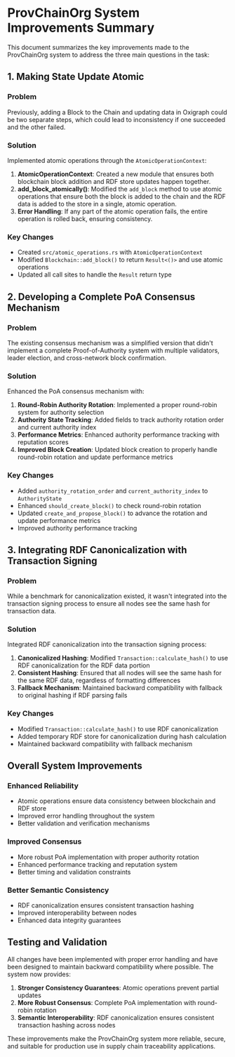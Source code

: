 # ProvChainOrg System Improvements Summary

This document summarizes the key improvements made to the ProvChainOrg system to address the three main questions in the task:

## 1. Making State Update Atomic

### Problem
Previously, adding a Block to the Chain and updating data in Oxigraph could be two separate steps, which could lead to inconsistency if one succeeded and the other failed.

### Solution
Implemented atomic operations through the `AtomicOperationContext`:

1. **AtomicOperationContext**: Created a new module that ensures both blockchain block addition and RDF store updates happen together.
2. **add_block_atomically()**: Modified the `add_block` method to use atomic operations that ensure both the block is added to the chain and the RDF data is added to the store in a single, atomic operation.
3. **Error Handling**: If any part of the atomic operation fails, the entire operation is rolled back, ensuring consistency.

### Key Changes
- Created `src/atomic_operations.rs` with `AtomicOperationContext`
- Modified `Blockchain::add_block()` to return `Result<()>` and use atomic operations
- Updated all call sites to handle the `Result` return type

## 2. Developing a Complete PoA Consensus Mechanism

### Problem
The existing consensus mechanism was a simplified version that didn't implement a complete Proof-of-Authority system with multiple validators, leader election, and cross-network block confirmation.

### Solution
Enhanced the PoA consensus mechanism with:

1. **Round-Robin Authority Rotation**: Implemented a proper round-robin system for authority selection
2. **Authority State Tracking**: Added fields to track authority rotation order and current authority index
3. **Performance Metrics**: Enhanced authority performance tracking with reputation scores
4. **Improved Block Creation**: Updated block creation to properly handle round-robin rotation and update performance metrics

### Key Changes
- Added `authority_rotation_order` and `current_authority_index` to `AuthorityState`
- Enhanced `should_create_block()` to check round-robin rotation
- Updated `create_and_propose_block()` to advance the rotation and update performance metrics
- Improved authority performance tracking

## 3. Integrating RDF Canonicalization with Transaction Signing

### Problem
While a benchmark for canonicalization existed, it wasn't integrated into the transaction signing process to ensure all nodes see the same hash for transaction data.

### Solution
Integrated RDF canonicalization into the transaction signing process:

1. **Canonicalized Hashing**: Modified `Transaction::calculate_hash()` to use RDF canonicalization for the RDF data portion
2. **Consistent Hashing**: Ensured that all nodes will see the same hash for the same RDF data, regardless of formatting differences
3. **Fallback Mechanism**: Maintained backward compatibility with fallback to original hashing if RDF parsing fails

### Key Changes
- Modified `Transaction::calculate_hash()` to use RDF canonicalization
- Added temporary RDF store for canonicalization during hash calculation
- Maintained backward compatibility with fallback mechanism

## Overall System Improvements

### Enhanced Reliability
- Atomic operations ensure data consistency between blockchain and RDF store
- Improved error handling throughout the system
- Better validation and verification mechanisms

### Improved Consensus
- More robust PoA implementation with proper authority rotation
- Enhanced performance tracking and reputation system
- Better timing and validation constraints

### Better Semantic Consistency
- RDF canonicalization ensures consistent transaction hashing
- Improved interoperability between nodes
- Enhanced data integrity guarantees

## Testing and Validation

All changes have been implemented with proper error handling and have been designed to maintain backward compatibility where possible. The system now provides:

1. **Stronger Consistency Guarantees**: Atomic operations prevent partial updates
2. **More Robust Consensus**: Complete PoA implementation with round-robin rotation
3. **Semantic Interoperability**: RDF canonicalization ensures consistent transaction hashing across nodes

These improvements make the ProvChainOrg system more reliable, secure, and suitable for production use in supply chain traceability applications.
